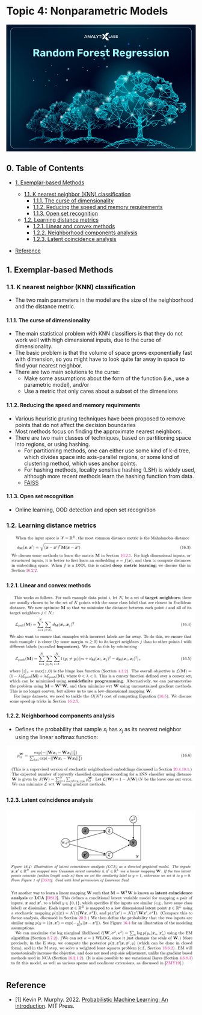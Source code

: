 # Topic 4: Nonparametric Models

![](./image/topic4.jpg)

## 0. Table of Contents

- [1. Exemplar-based Methods](#1-exemplar-based-methods)
    - [1.1. K nearest neighbor (KNN) classification](#11-k-nearest-neighbor-knn-classification)
        - [1.1.1. The curse of dimensionality](#111-the-curse-of-dimensionality)
        - [1.1.2. Reducing the speed and memory requirements](#112-reducing-the-speed-and-memory-requirements)
        - [1.1.3. Open set recognition](#113-open-set-recognition)
    - [1.2. Learning distance metrics](#12-learning-distance-metrics)
        - [1.2.1. Linear and convex methods](#121-linear-and-convex-methods)
        - [1.2.2. Neighborhood components analysis](#122-neighborhood-components-analysis)
        - [1.2.3. Latent coincidence analysis](#123-latent-coincidence-analysis)

- [Reference](#reference)


## 1. Exemplar-based Methods

### 1.1. K nearest neighbor (KNN) classification

- The two main parameters in the model are the size of the neighborhood and the distance metric.

#### 1.1.1. The curse of dimensionality

- The main statistical problem with KNN classifiers is that they do not work well with high dimensional inputs, due to the curse of dimensionality.
- The basic problem is that the volume of space grows exponentially fast with dimension, so you might have to look quite far away in space to find your nearest neighbor.
- There are two main solutions to the curse: 
    - Make some assumptions about the form of the function (i.e., use a parametric model), and/or 
    - Use a metric that only cares about a subset of the dimensions

#### 1.1.2. Reducing the speed and memory requirements

- Various heuristic pruning techniques have been proposed to remove points that do not affect the decision boundaries
- Most methods focus on finding the approximate nearest neighbors.
- There are two main classes of techniques, based on partitioning space into regions, or using hashing. 
    - For partitioning methods, one can either use some kind of k-d tree, which divides space into axis-parallel regions, or some kind of clustering method, which uses anchor points. 
    - For hashing methods, locality sensitive hashing (LSH) is widely used, although more recent methods learn the hashing function from data.
    - [FAISS](https://github.com/facebookresearch/faiss)


#### 1.1.3. Open set recognition

- Online learning, OOD detection and open set recognition

### 1.2. Learning distance metrics

![](./image/examplar-1.png)

#### 1.2.1. Linear and convex methods

![](./image/examplar-2.png)


#### 1.2.2. Neighborhood components analysis

- Defines the probability that sample $x_i$ has $x_j$ as its nearest neighbor using the linear softmax function:

![](./image/examplar-3.png)


#### 1.2.3. Latent coincidence analysis

![](./image/examplar-4.png)
![](./image/examplar-5.png)


## Reference
- [1] Kevin P. Murphy. 2022. [Probabilistic Machine Learning: An introduction](https://probml.github.io/pml-book/book1.html). MIT Press.
